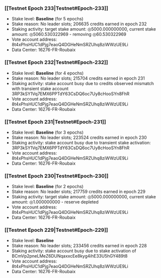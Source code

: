 ### [[Testnet Epoch 233|Testnet#Epoch-233]]
* Stake level: **Baseline** (for 5 epochs)
* Stake reason: No leader slots; 206635 credits earned in epoch 232
* Staking activity: target stake amount: ◎5000.000000000, current stake amount: ◎5060.530322969 - removing ◎60.530322969
* Vote account address: 8t4xPhsHUC1dPjg7eaoQ4DGHeNmSRZUhq8ziWWzUE9Li
* Data Center: 16276-FR-Roubaix
### [[Testnet Epoch 232|Testnet#Epoch-232]]
* Stake level: **Baseline** (for 4 epochs)
* Stake reason: No leader slots; 215704 credits earned in epoch 231
* Staking activity: stake account busy due to credits observed mismatch with transient stake account 3RP3kSY1Vq7EMX6PPTdY63CsDQ6oc7Uy8cHooSYn8FhR
* Vote account address: 8t4xPhsHUC1dPjg7eaoQ4DGHeNmSRZUhq8ziWWzUE9Li
* Data Center: 16276-FR-Roubaix
### [[Testnet Epoch 231|Testnet#Epoch-231]]
* Stake level: **Baseline** (for 3 epochs)
* Stake reason: No leader slots; 223524 credits earned in epoch 230
* Staking activity: stake account busy due to transient stake activation: 3RP3kSY1Vq7EMX6PPTdY63CsDQ6oc7Uy8cHooSYn8FhR
* Vote account address: 8t4xPhsHUC1dPjg7eaoQ4DGHeNmSRZUhq8ziWWzUE9Li
* Data Center: 16276-FR-Roubaix
### [[Testnet Epoch 230|Testnet#Epoch-230]]
* Stake level: **Baseline** (for 2 epochs)
* Stake reason: No leader slots; 217759 credits earned in epoch 229
* Staking activity: target stake amount: ◎5000.000000000, current stake amount: ◎1.000000000 - reserve depleted
* Vote account address: 8t4xPhsHUC1dPjg7eaoQ4DGHeNmSRZUhq8ziWWzUE9Li
* Data Center: 16276-FR-Roubaix
### [[Testnet Epoch 229|Testnet#Epoch-229]]
* Stake level: **Baseline**
* Stake reason: No leader slots; 233456 credits earned in epoch 228
* Staking activity: stake account busy due to stake activation of BCmVp2pneLMeZ6DUNqaxxcEe8kyg4ihE33U5hGY489t8
* Vote account address: 8t4xPhsHUC1dPjg7eaoQ4DGHeNmSRZUhq8ziWWzUE9Li
* Data Center: 16276-FR-Roubaix